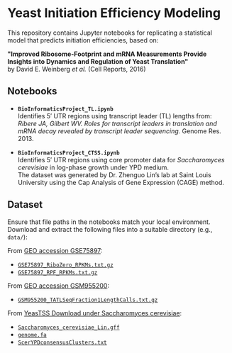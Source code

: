 # Yeast Initiation Efficiency Modeling

This repository contains Jupyter notebooks for replicating a statistical model that predicts initiation efficiencies, based on:

**"Improved Ribosome-Footprint and mRNA Measurements Provide Insights into Dynamics and Regulation of Yeast Translation"**  
by David E. Weinberg *et al.* (Cell Reports, 2016)

## Notebooks

- **`BioInformaticsProject_TL.ipynb`**  
  Identifies 5′ UTR regions using transcript leader (TL) lengths from:  
  *Ribere JA, Gilbert WV. Roles for transcript leaders in translation and mRNA decay revealed by transcript leader sequencing.* Genome Res. 2013.

- **`BioInformaticsProject_CTSS.ipynb`**  
  Identifies 5′ UTR regions using core promoter data for *Saccharomyces cerevisiae* in log-phase growth under YPD medium.  
  The dataset was generated by Dr. Zhenguo Lin’s lab at Saint Louis University using the Cap Analysis of Gene Expression (CAGE) method.

## Dataset

Ensure that file paths in the notebooks match your local environment. Download and extract the following files into a suitable directory (e.g., `data/`):

From [GEO accession GSE75897](https://www.ncbi.nlm.nih.gov/geo/query/acc.cgi?acc=GSE75897):

- [`GSE75897_RiboZero_RPKMs.txt.gz`](https://www.ncbi.nlm.nih.gov/geo/download/?acc=GSE75897&format=file&file=GSE75897%5FRiboZero%5FRPKMs%2Etxt%2Egz)
- [`GSE75897_RPF_RPKMs.txt.gz`](https://www.ncbi.nlm.nih.gov/geo/download/?acc=GSE75897&format=file&file=GSE75897%5FRPF%5FRPKMs%2Etxt%2Egz)

From [GEO accession GSM955200](https://www.ncbi.nlm.nih.gov/geo/query/acc.cgi?acc=GSM955200):

- [`GSM955200_TATLSeqFraction1LengthCalls.txt.gz`](https://www.ncbi.nlm.nih.gov/geo/download/?acc=GSM955200&format=file&file=GSM955200%5FTATLSeqFraction1LengthCalls%2Etxt%2Egz)

From [YeasTSS Download under Saccharomyces cerevisiae](http://www.yeastss.org/download):

- [`Saccharomyces_cerevisiae_Lin.gff`](http://www.yeastss.org/jbrowse/JBrowse_data/Saccharomyces_cerevisiae/Genome/Saccharomyces_cerevisiae_Lin.gff)
- [`genome.fa`](http://www.yeastss.org/jbrowse/JBrowse_data/Saccharomyces_cerevisiae/Genome/genome.fa)
- [`ScerYPDconsensusClusters.txt`](http://www.yeastss.org/jbrowse/JBrowse_data/Saccharomyces_cerevisiae/ScerYPDconsensusClusters.txt)
